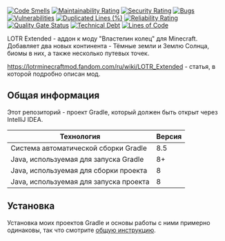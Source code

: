 [![Code Smells](https://sonarcloud.io/api/project_badges/measure?project=Hummel009_LOTR-Extended&metric=code_smells)](https://sonarcloud.io/summary/overall?id=Hummel009_LOTR-Extended)
[![Maintainability Rating](https://sonarcloud.io/api/project_badges/measure?project=Hummel009_LOTR-Extended&metric=sqale_rating)](https://sonarcloud.io/summary/overall?id=Hummel009_LOTR-Extended)
[![Security Rating](https://sonarcloud.io/api/project_badges/measure?project=Hummel009_LOTR-Extended&metric=security_rating)](https://sonarcloud.io/summary/overall?id=Hummel009_LOTR-Extended)
[![Bugs](https://sonarcloud.io/api/project_badges/measure?project=Hummel009_LOTR-Extended&metric=bugs)](https://sonarcloud.io/summary/overall?id=Hummel009_LOTR-Extended)
[![Vulnerabilities](https://sonarcloud.io/api/project_badges/measure?project=Hummel009_LOTR-Extended&metric=vulnerabilities)](https://sonarcloud.io/summary/overall?id=Hummel009_LOTR-Extended)
[![Duplicated Lines (%)](https://sonarcloud.io/api/project_badges/measure?project=Hummel009_LOTR-Extended&metric=duplicated_lines_density)](https://sonarcloud.io/summary/overall?id=Hummel009_LOTR-Extended)
[![Reliability Rating](https://sonarcloud.io/api/project_badges/measure?project=Hummel009_LOTR-Extended&metric=reliability_rating)](https://sonarcloud.io/summary/overall?id=Hummel009_LOTR-Extended)
[![Quality Gate Status](https://sonarcloud.io/api/project_badges/measure?project=Hummel009_LOTR-Extended&metric=alert_status)](https://sonarcloud.io/summary/overall?id=Hummel009_LOTR-Extended)
[![Technical Debt](https://sonarcloud.io/api/project_badges/measure?project=Hummel009_LOTR-Extended&metric=sqale_index)](https://sonarcloud.io/summary/overall?id=Hummel009_LOTR-Extended)
[![Lines of Code](https://sonarcloud.io/api/project_badges/measure?project=Hummel009_LOTR-Extended&metric=ncloc)](https://sonarcloud.io/summary/overall?id=Hummel009_LOTR-Extended)

LOTR Extended - аддон к моду "Властелин колец" для Minecraft. Добавляет два новых континента - Тёмные земли и Землю Солнца, биомы в них, а также несколько путевых точек.

https://lotrminecraftmod.fandom.com/ru/wiki/LOTR_Extended - статья, в которой подробно описан мод.

## Общая информация

Этот репозиторий - проект Gradle, который должен быть открыт через IntelliJ IDEA.

| Технология                             | Версия |
|----------------------------------------|--------|
| Система автоматической сборки Gradle   | 8.5    |
| Java, используемая для запуска Gradle  | 8+     |
| Java, используемая для сборки проекта  | 8      |
| Java, используемая для запуска проекта | 8      |

## Установка

Установка моих проектов Gradle и основы работы с ними примерно одинаковы, так что
смотрите [общую инструкцию](https://github.com/Hummel009/Legendary-Item#readme).
